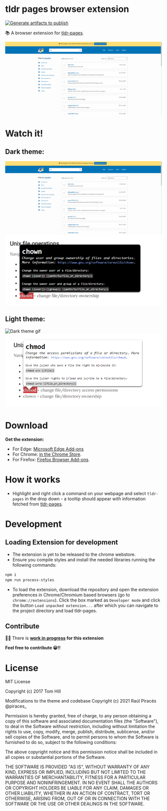 # tldr pages browser extension
[![Generate artifacts to publish](https://github.com/piraces/tldr-extension-browser/actions/workflows/artifacts-zip.yml/badge.svg)](https://github.com/piraces/tldr-extension-browser/actions/workflows/artifacts-zip.yml)


📚 A browser extension for [tldr-pages](https://github.com/tldr-pages/tldr).

![Dark theme gif](assets/gifs/extension-dark.gif)

# Watch it!

## Dark theme:
![Dark theme gif](assets/gifs/extension-dark.gif)
![Dark theme tooltip screenshot](assets/screenshots/dark-tooltip.png)

## Light theme:
![Dark theme gif](assets/gifs/extension-light.gif)
![Light theme tooltip screenshot](assets/screenshots/light-tooltip.png)

# Download

**Get the extension:**
- For Edge: [Microsoft Edge Add-ons](https://microsoftedge.microsoft.com/addons/detail/tldr-pages/hbplonhehblpcghgkhnjepdbohbpkoak)
- For Chrome: [in the Chrome Store](https://chrome.google.com/webstore/detail/tldr-pages/fcccijijdgmmcjnifgdhcmepnkcdingf).
- For Firefox: [Firefox Browser Add-ons](https://addons.mozilla.org/es/firefox/addon/tldr-pages/).

# How it works

-  Highlight and right click a command on your webpage and select `tldr-pages` in the drop down - a tooltip should appear with information fetched from [tldr-pages](https://github.com/tldr-pages/tldr).


# Development

## Loading Extension for development

- The extension is yet to be released to the chrome webstore.
- Ensure you compile styles and install the needed libraries running the following commands:
```bash
npm i
npm run process-styles
```
- To load the extension, download the repository and open the extension preferences in Chrome/Chromium based browsers (go to `chrome://extensions`). Click the box marked as `Developer mode` and click the button `Load unpacked extension...` after which you can navigate to the project directory and load tldr-pages.

## Contribute

👷‍♂️ There is **[work in progress](https://github.com/piraces/tldr-extension-browser/projects/1) for this extension**

**Feel free to contribute 😀!!**

# License

MIT License

Copyright (c) 2017 Tom Hill

Modifications to the theme and codebase Copyright (c) 2021 Raúl Piracés @piraces_

Permission is hereby granted, free of charge, to any person obtaining a copy
of this software and associated documentation files (the "Software"), to deal
in the Software without restriction, including without limitation the rights
to use, copy, modify, merge, publish, distribute, sublicense, and/or sell
copies of the Software, and to permit persons to whom the Software is
furnished to do so, subject to the following conditions:

The above copyright notice and this permission notice shall be included in all
copies or substantial portions of the Software.

THE SOFTWARE IS PROVIDED "AS IS", WITHOUT WARRANTY OF ANY KIND, EXPRESS OR
IMPLIED, INCLUDING BUT NOT LIMITED TO THE WARRANTIES OF MERCHANTABILITY,
FITNESS FOR A PARTICULAR PURPOSE AND NONINFRINGEMENT. IN NO EVENT SHALL THE
AUTHORS OR COPYRIGHT HOLDERS BE LIABLE FOR ANY CLAIM, DAMAGES OR OTHER
LIABILITY, WHETHER IN AN ACTION OF CONTRACT, TORT OR OTHERWISE, ARISING FROM,
OUT OF OR IN CONNECTION WITH THE SOFTWARE OR THE USE OR OTHER DEALINGS IN THE
SOFTWARE.
